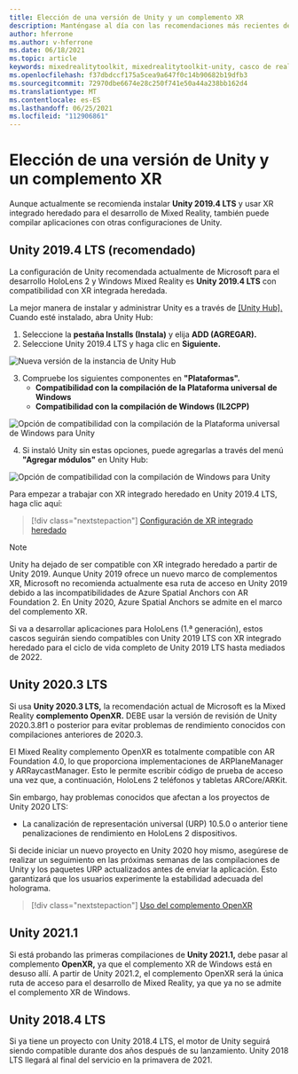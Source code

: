 ```yaml
---
title: Elección de una versión de Unity y un complemento XR
description: Manténgase al día con las recomendaciones más recientes de los complementos de Unity y XR para el desarrollo de aplicaciones holoLens.
author: hferrone
ms.author: v-hferrone
ms.date: 06/18/2021
ms.topic: article
keywords: mixedrealitytoolkit, mixedrealitytoolkit-unity, casco de realidad mixta, casco de windows mixed reality, casco de realidad virtual, unity
ms.openlocfilehash: f37dbdccf175a5cea9a647f0c14b90682b19dfb3
ms.sourcegitcommit: 72970dbe6674e28c250f741e50a44a238bb162d4
ms.translationtype: MT
ms.contentlocale: es-ES
ms.lasthandoff: 06/25/2021
ms.locfileid: "112906861"
---
```

# <a name="choosing-a-unity-version-and-xr-plugin"></a>Elección de una versión de Unity y un complemento XR

Aunque actualmente se recomienda instalar **Unity 2019.4 LTS** y usar XR integrado heredado para el desarrollo de Mixed Reality, también puede compilar aplicaciones con otras configuraciones de Unity.

## <a name="unity-20194-lts-recommended"></a>Unity 2019.4 LTS (recomendado)

La configuración de Unity recomendada actualmente de Microsoft para el desarrollo HoloLens 2 y Windows Mixed Reality es **Unity 2019.4 LTS** con compatibilidad con XR integrada heredada.

La mejor manera de instalar y administrar Unity es a través de <a href="https://unity3d.com/get-unity/download" target="_blank">[Unity Hub].</a> Cuando esté instalado, abra Unity Hub:

1. Seleccione la **pestaña Installs (Instala)** y elija **ADD (AGREGAR).**
2. Seleccione Unity 2019.4 LTS y haga clic en **Siguiente.**

![Nueva versión de la instancia de Unity Hub](images/unity-hub-img-2019.png)

3. Compruebe los siguientes componentes en **"Plataformas".**
    * **Compatibilidad con la compilación de la Plataforma universal de Windows** 
    * **Compatibilidad con la compilación de Windows (IL2CPP)**

![Opción de compatibilidad con la compilación de la Plataforma universal de Windows para Unity](images/Unity_Install_Option_UWP_2019.png)

4. Si instaló Unity sin estas opciones, puede agregarlas a través del menú **"Agregar módulos"** en Unity Hub:

![Opción de compatibilidad con la compilación de Windows para Unity](images/Unity_Install_Option_UWP2_2019.png)

Para empezar a trabajar con XR integrado heredado en Unity 2019.4 LTS, haga clic aquí:

> [!div class="nextstepaction"]
> [Configuración de XR integrado heredado](./xr-project-setup.md?tabs=legacy)

> [!NOTE]
> Unity ha dejado de ser compatible con XR integrado heredado a partir de Unity 2019.  Aunque Unity 2019 ofrece un nuevo marco de complementos XR, Microsoft no recomienda actualmente esa ruta de acceso en Unity 2019 debido a las incompatibilidades de Azure Spatial Anchors con AR Foundation 2.  En Unity 2020, Azure Spatial Anchors se admite en el marco del complemento XR.

Si va a desarrollar aplicaciones para HoloLens (1.ª generación), estos cascos seguirán siendo compatibles con Unity 2019 LTS con XR integrado heredado para el ciclo de vida completo de Unity 2019 LTS hasta mediados de 2022.

## <a name="unity-20203-lts"></a>Unity 2020.3 LTS 

Si usa **Unity 2020.3 LTS,** la recomendación actual de Microsoft es la Mixed Reality **complemento OpenXR.** DEBE usar la versión de revisión de Unity 2020.3.8f1 o posterior para evitar problemas de rendimiento conocidos con compilaciones anteriores de 2020.3.

El Mixed Reality complemento OpenXR es totalmente compatible con AR Foundation 4.0, lo que proporciona implementaciones de ARPlaneManager y ARRaycastManager. Esto le permite escribir código de prueba de acceso una vez que, a continuación, HoloLens 2 teléfonos y tabletas ARCore/ARKit.

Sin embargo, hay problemas conocidos que afectan a los proyectos de Unity 2020 LTS:

* La canalización de representación universal (URP) 10.5.0 o anterior tiene penalizaciones de rendimiento en HoloLens 2 dispositivos.

Si decide iniciar un nuevo proyecto en Unity 2020 hoy mismo, asegúrese de realizar un seguimiento en las próximas semanas de las compilaciones de Unity y los paquetes URP actualizados antes de enviar la aplicación.  Esto garantizará que los usuarios experimente la estabilidad adecuada del holograma.

> [!div class="nextstepaction"]
> [Uso del complemento OpenXR](./xr-project-setup.md?tabs=openxr)

## <a name="unity-20211"></a>Unity 2021.1

Si está probando las primeras compilaciones de **Unity 2021.1,** debe pasar al complemento **OpenXR,** ya que el complemento XR de Windows está en desuso allí.  A partir de Unity 2021.2, el complemento OpenXR será la única ruta de acceso para el desarrollo de Mixed Reality, ya que ya no se admite el complemento XR de Windows.

## <a name="unity-20184-lts"></a>Unity 2018.4 LTS

Si ya tiene un proyecto con Unity 2018.4 LTS, el motor de Unity seguirá siendo compatible durante dos años después de su lanzamiento.  Unity 2018 LTS llegará al final del servicio en la primavera de 2021.